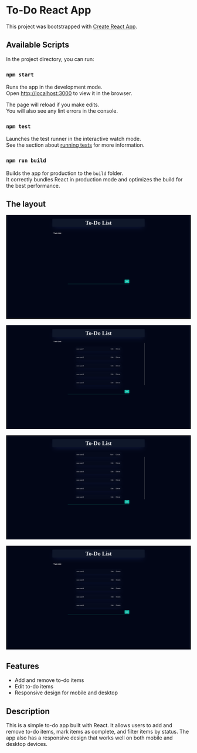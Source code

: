 # To-Do React App

This project was bootstrapped with [Create React App](https://github.com/facebook/create-react-app).

## Available Scripts

In the project directory, you can run:

### `npm start`

Runs the app in the development mode.\
Open [http://localhost:3000](http://localhost:3000) to view it in the browser.

The page will reload if you make edits.\
You will also see any lint errors in the console.

### `npm test`

Launches the test runner in the interactive watch mode.\
See the section about [running tests](https://facebook.github.io/create-react-app/docs/running-tests) for more information.

### `npm run build`

Builds the app for production to the `build` folder.\
It correctly bundles React in production mode and optimizes the build for the best performance.

## The layout
![Alt Text](../../src/Task4-img/img1.png "The initial look of the app")

![Alt Text](../../src/Task4-img/img2.png "Adding tasks to the task list")

![Alt Text](../../src/Task4-img/img3.png "Editing tasks in the task list")

![Alt Text](../../src/Task4-img/img4.png "Deleting task1 form the task list")

## Features

- Add and remove to-do items
- Edit to-do items
- Responsive design for mobile and desktop

## Description

This is a simple to-do app built with React. It allows users to add and remove to-do items, mark items as complete, and filter items by status. The app also has a responsive design that works well on both mobile and desktop devices.
